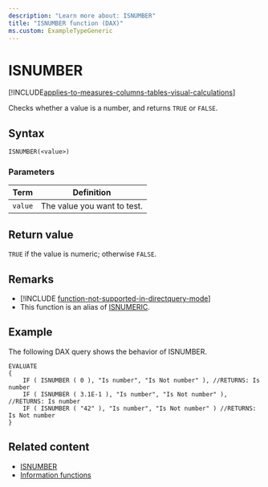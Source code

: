 ```yaml
---
description: "Learn more about: ISNUMBER"
title: "ISNUMBER function (DAX)"
ms.custom: ExampleTypeGeneric
---
```

# ISNUMBER

[!INCLUDE[applies-to-measures-columns-tables-visual-calculations](includes/applies-to-measures-columns-tables-visual-calculations.md)]

Checks whether a value is a number, and returns `TRUE` or `FALSE`.

## Syntax

```dax
ISNUMBER(<value>)
```

### Parameters

|Term|Definition|
|--------|--------------|
|`value`|The value you want to test.|

## Return value

`TRUE` if the value is numeric; otherwise `FALSE`.

## Remarks

- [!INCLUDE [function-not-supported-in-directquery-mode](includes/function-not-supported-in-directquery-mode.md)]
- This function is an alias of [ISNUMERIC](/dax/isnumeric-function-dax.md).

## Example

The following DAX query shows the behavior of ISNUMBER.

```dax
EVALUATE
{
    IF ( ISNUMBER ( 0 ), "Is number", "Is Not number" ), //RETURNS: Is number
    IF ( ISNUMBER ( 3.1E-1 ), "Is number", "Is Not number" ), //RETURNS: Is number
    IF ( ISNUMBER ( "42" ), "Is number", "Is Not number" ) //RETURNS: Is Not number
}
```

## Related content

- [ISNUMBER](/dax/isnumber-function-dax.md)
- [Information functions](information-functions-dax.md)
